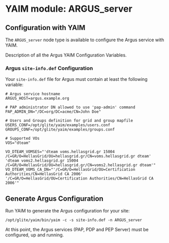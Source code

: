 # YAIM module: ARGUS_server

## Configuration with YAIM

The `ARGUS_server` node type is available to configure the Argus service with YAIM.

Description of all the Argus YAIM Configuration Variables.

### Argus `site-info.def` Configuration

Your `site-info.def` file for Argus must contain at least the following variable:

    # Argus service hostname
    ARGUS_HOST=argus.example.org

    # PAP administrator DN allowed to use 'pap-admin' command
    PAP_ADMIN_DN="/DC=org/DC=acme/CN=John Doe"

    # Users and Groups definition for grid and group mapfile
    USERS_CONF=/opt/glite/yaim/examples/users.conf
    GROUPS_CONF=/opt/glite/yaim/examples/groups.conf

    # Supported VOs
    VOS="dteam"

    VO_DTEAM_VOMSES="'dteam voms.hellasgrid.gr 15004 /C=GR/O=HellasGrid/OU=hellasgrid.gr/CN=voms.hellasgrid.gr dteam' 'dteam voms2.hellasgrid.gr 15004 /C=GR/O=HellasGrid/OU=hellasgrid.gr/CN=voms2.hellasgrid.gr dteam'"
    VO_DTEAM_VOMS_CA_DN="'/C=GR/O=HellasGrid/OU=Certification Authorities/CN=HellasGrid CA 2006' '/C=GR/O=HellasGrid/OU=Certification Authorities/CN=HellasGrid CA 2006'"

## Generate Argus Configuration

Run YAIM to generate the Argus configuration for your site: 

``/opt/glite/yaim/bin/yaim -c -s site-info.def -n ARGUS_server``

At this point, the Argus services (PAP, PDP and PEP Server) must be configured, up and running. 
